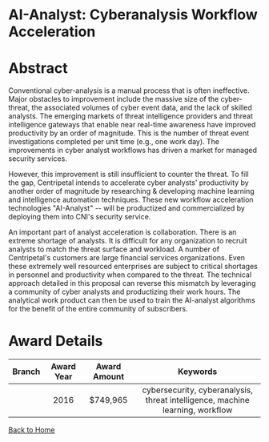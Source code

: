 
AI-Analyst: Cyberanalysis Workflow Acceleration
===============================================

# Abstract


Conventional cyber-analysis is a manual process that is often ineffective.  Major obstacles to improvement include the massive size of the cyber-threat, the associated volumes of cyber event data, and the lack of skilled analysts.  The emerging markets of threat intelligence providers and threat intelligence gateways that enable near real-time awareness have improved productivity by an order of magnitude. This is the number of threat event investigations completed per unit time (e.g., one work day).  The improvements in cyber analyst workflows has driven a market for managed security services.

However, this improvement is still insufficient to counter the threat.  To fill the gap, Centripetal intends to accelerate cyber analysts' productivity by another order of magnitude by researching & developing machine learning and intelligence automation techniques. These new workflow acceleration technologies "AI-Analyst" -- will be productized and commercialized by deploying them into CNI's security service.

An important part of analyst acceleration is collaboration. There is an extreme shortage of analysts. It is difficult for any organization to recruit analysts to match the threat surface and workload. A number of Centripetal's customers are large financial services organizations. Even these extremely well resourced enterprises are subject to critical shortages in personnel and productivity when compared to the threat. The technical approach detailed in this proposal can reverse this mismatch by leveraging a community of cyber analysts and productizing their work hours. The analytical work product can then be used to train the AI-analyst algorithms for the benefit of the entire community of subscribers.  

# Award Details

|Branch|Award Year|Award Amount|Keywords|
| :---: | :---: | :---: | :---: |
||2016|$749,965|cybersecurity, cyberanalysis, threat intelligence, machine learning, workflow|
  
  


[Back to Home](https://github.com/chrischow/dod_sbir_awards/Reports/DJ/#1792)